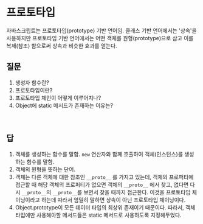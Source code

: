 # 프로토타입

자바스크립트는 프로토타입(prototype) 기반 언어임. 클래스 기반 언어에서는 '상속'을 사용하지만 프로토타입 기반 언어에서는 어떤 객체를 원형(prototype)으로 삼고 이를 복제(참조) 함으로써 상속과 비슷한 효과를 얻는다. 





## 질문

1. 생성자 함수란?
3. 프로토타입이란?
4. 프로토타입 체인이 어떻게 이루어지나?
5. Object에 static 메서드가 존재하는 이유는?

<br/>


## 답

1. 객체를 생성하는 함수를 말함. `new` 연산자와 함께 호출하여 객체(인스턴스)를 생성하는 함수를 말함.
3. 객체의 원형을 뜻하는 단어.
4. 객체는 다른 객체에 대한 참조인 `__proto__` 를 가지고 있는데, 객체의 프로퍼티에 접근할 때 해당 객체의 프로퍼티가 없으면 객체의 `__proto__` 에서 찾고, 없다면 다시 `__proto__`의 `__proto__`를 보면서 찾을 때까지 접근한다. 이것을 프로토타입 체이닝이라고 하는데 따라서 엄밀히 말하면 상속이 아닌 프로토타입 체이닝이다.
5. Object.prototype이 모든 데이터 타입의 최상위 존재이기 때문이다. 따라서, 객체 타입에만 사용해아할 메서드들은 static 메서드로 사용하도록 지정해두었다.

